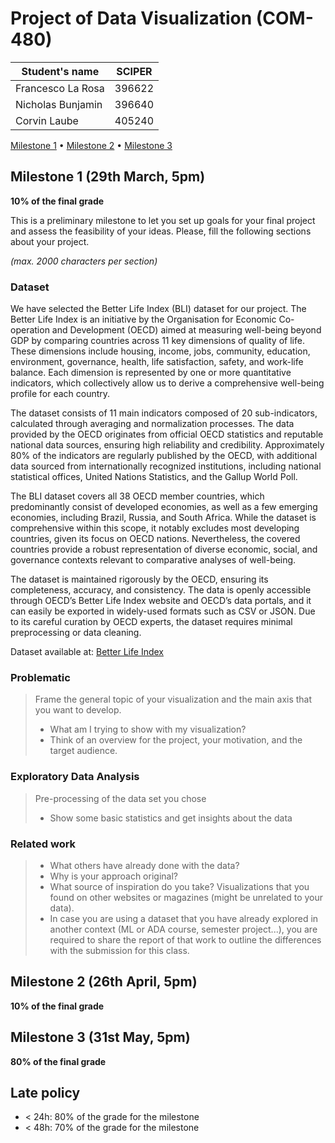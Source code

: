 # Project of Data Visualization (COM-480)

| Student's name    | SCIPER |
| ----------------- | ------ |
| Francesco La Rosa | 396622 |
| Nicholas Bunjamin | 396640 |
| Corvin Laube      | 405240 |

[Milestone 1](#milestone-1) • [Milestone 2](#milestone-2) • [Milestone 3](#milestone-3)

## Milestone 1 (29th March, 5pm)

**10% of the final grade**

This is a preliminary milestone to let you set up goals for your final project and assess the feasibility of your ideas.
Please, fill the following sections about your project.

_(max. 2000 characters per section)_

### Dataset

We have selected the Better Life Index (BLI) dataset for our project. The Better Life Index is an initiative by the Organisation for Economic Co-operation and Development (OECD) aimed at measuring well-being beyond GDP by comparing countries across 11 key dimensions of quality of life. These dimensions include housing, income, jobs, community, education, environment, governance, health, life satisfaction, safety, and work-life balance. Each dimension is represented by one or more quantitative indicators, which collectively allow us to derive a comprehensive well-being profile for each country.

The dataset consists of 11 main indicators composed of 20 sub-indicators, calculated through averaging and normalization processes. The data provided by the OECD originates from official OECD statistics and reputable national data sources, ensuring high reliability and credibility. Approximately 80% of the indicators are regularly published by the OECD, with additional data sourced from internationally recognized institutions, including national statistical offices, United Nations Statistics, and the Gallup World Poll.

The BLI dataset covers all 38 OECD member countries, which predominantly consist of developed economies, as well as a few emerging economies, including Brazil, Russia, and South Africa. While the dataset is comprehensive within this scope, it notably excludes most developing countries, given its focus on OECD nations. Nevertheless, the covered countries provide a robust representation of diverse economic, social, and governance contexts relevant to comparative analyses of well-being.

The dataset is maintained rigorously by the OECD, ensuring its completeness, accuracy, and consistency. The data is openly accessible through OECD’s Better Life Index website and OECD’s data portals, and it can easily be exported in widely-used formats such as CSV or JSON. Due to its careful curation by OECD experts, the dataset requires minimal preprocessing or data cleaning.

Dataset available at: [Better Life Index](https://data-explorer.oecd.org/vis?tenant=archive&df[ds]=DisseminateArchiveDMZ&df[id]=DF_BLI&df[ag]=OECD&dq=...&to[TIME]=false)

### Problematic

> Frame the general topic of your visualization and the main axis that you want to develop.
>
> - What am I trying to show with my visualization?
> - Think of an overview for the project, your motivation, and the target audience.

### Exploratory Data Analysis

> Pre-processing of the data set you chose
>
> - Show some basic statistics and get insights about the data

### Related work

> - What others have already done with the data?
> - Why is your approach original?
> - What source of inspiration do you take? Visualizations that you found on other websites or magazines (might be unrelated to your data).
> - In case you are using a dataset that you have already explored in another context (ML or ADA course, semester project...), you are required to share the report of that work to outline the differences with the submission for this class.

## Milestone 2 (26th April, 5pm)

**10% of the final grade**

## Milestone 3 (31st May, 5pm)

**80% of the final grade**

## Late policy

- < 24h: 80% of the grade for the milestone
- < 48h: 70% of the grade for the milestone
